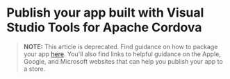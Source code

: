 <properties
   pageTitle="Publish your app built with Visual Studio Tools for Apache Cordova | Cordova"
   description="description"
   services="na"
   documentationCenter=""
   authors="normesta"
   tags=""/>
<tags ms.technology="cordova" ms.prod="visual-studio-dev14"
   ms.service="na"
   ms.devlang="javascript"
   ms.topic="article"
   ms.tgt_pltfrm="mobile-multiple"
   ms.workload="na"
   ms.date="11/13/2015"
   ms.author="normesta"/>

# Publish your app built with Visual Studio Tools for Apache Cordova

> **NOTE:** This article is deprecated. Find guidance on how to package your app [here](./tutorial-package-publish/tutorial-package-publish-readme.md). You'll also find links to helpful guidance on the Apple, Google, and Microsoft websites that can help you publish your app to a store.
